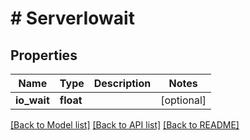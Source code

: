 # # ServerIowait

## Properties

Name | Type | Description | Notes
------------ | ------------- | ------------- | -------------
**io_wait** | **float** |  | [optional]

[[Back to Model list]](../../README.md#models) [[Back to API list]](../../README.md#endpoints) [[Back to README]](../../README.md)
